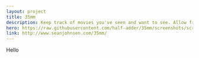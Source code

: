 ```yaml
---
layout: project
title: 35mm
description: Keep track of movies you've seen and want to see. Allow friends to create groups for "movie nights," where you can find movies that all of you want to see, but none of you have seen
hero: https://raw.githubusercontent.com/half-adder/35mm/screenshots/screenshots/35mm.png
link: http://www.seanjohnsen.com/35mm/
---
```


Hello
